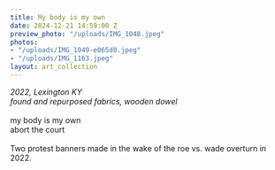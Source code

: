 ```yaml
---
title: My body is my own
date: 2024-12-21 14:59:00 Z
preview_photo: "/uploads/IMG_1048.jpeg"
photos:
- "/uploads/IMG_1049-e065d0.jpeg"
- "/uploads/IMG_1163.jpeg"
layout: art_collection
---
```


*2022, Lexington KY* <br>
*found and repurposed fabrics, wooden dowel* <br>
<br>
my body is my own <br>
abort the court <br>
<br>
Two protest banners made in the wake of the roe vs. wade overturn in 2022. 
